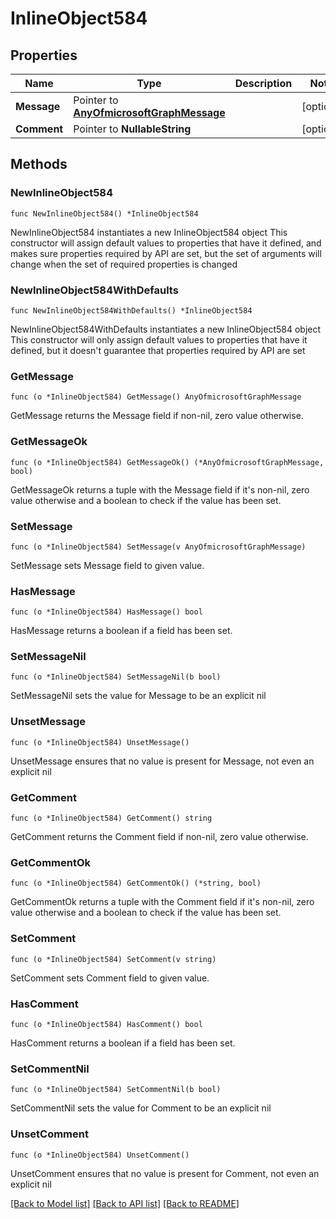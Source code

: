 # InlineObject584

## Properties

Name | Type | Description | Notes
------------ | ------------- | ------------- | -------------
**Message** | Pointer to [**AnyOfmicrosoftGraphMessage**](anyOf&lt;microsoft.graph.message&gt;.md) |  | [optional] 
**Comment** | Pointer to **NullableString** |  | [optional] 

## Methods

### NewInlineObject584

`func NewInlineObject584() *InlineObject584`

NewInlineObject584 instantiates a new InlineObject584 object
This constructor will assign default values to properties that have it defined,
and makes sure properties required by API are set, but the set of arguments
will change when the set of required properties is changed

### NewInlineObject584WithDefaults

`func NewInlineObject584WithDefaults() *InlineObject584`

NewInlineObject584WithDefaults instantiates a new InlineObject584 object
This constructor will only assign default values to properties that have it defined,
but it doesn't guarantee that properties required by API are set

### GetMessage

`func (o *InlineObject584) GetMessage() AnyOfmicrosoftGraphMessage`

GetMessage returns the Message field if non-nil, zero value otherwise.

### GetMessageOk

`func (o *InlineObject584) GetMessageOk() (*AnyOfmicrosoftGraphMessage, bool)`

GetMessageOk returns a tuple with the Message field if it's non-nil, zero value otherwise
and a boolean to check if the value has been set.

### SetMessage

`func (o *InlineObject584) SetMessage(v AnyOfmicrosoftGraphMessage)`

SetMessage sets Message field to given value.

### HasMessage

`func (o *InlineObject584) HasMessage() bool`

HasMessage returns a boolean if a field has been set.

### SetMessageNil

`func (o *InlineObject584) SetMessageNil(b bool)`

 SetMessageNil sets the value for Message to be an explicit nil

### UnsetMessage
`func (o *InlineObject584) UnsetMessage()`

UnsetMessage ensures that no value is present for Message, not even an explicit nil
### GetComment

`func (o *InlineObject584) GetComment() string`

GetComment returns the Comment field if non-nil, zero value otherwise.

### GetCommentOk

`func (o *InlineObject584) GetCommentOk() (*string, bool)`

GetCommentOk returns a tuple with the Comment field if it's non-nil, zero value otherwise
and a boolean to check if the value has been set.

### SetComment

`func (o *InlineObject584) SetComment(v string)`

SetComment sets Comment field to given value.

### HasComment

`func (o *InlineObject584) HasComment() bool`

HasComment returns a boolean if a field has been set.

### SetCommentNil

`func (o *InlineObject584) SetCommentNil(b bool)`

 SetCommentNil sets the value for Comment to be an explicit nil

### UnsetComment
`func (o *InlineObject584) UnsetComment()`

UnsetComment ensures that no value is present for Comment, not even an explicit nil

[[Back to Model list]](../README.md#documentation-for-models) [[Back to API list]](../README.md#documentation-for-api-endpoints) [[Back to README]](../README.md)


